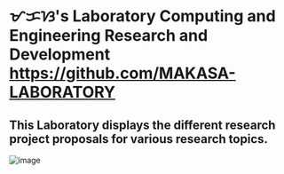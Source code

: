 # ᜋᜃᜐ's Laboratory Computing and Engineering Research and Development https://github.com/MAKASA-LABORATORY
## This Laboratory displays the different research project proposals for various research topics.
![image](https://user-images.githubusercontent.com/10474143/164570380-528f5ff9-416c-4981-8b1e-dd496d996a49.png)
